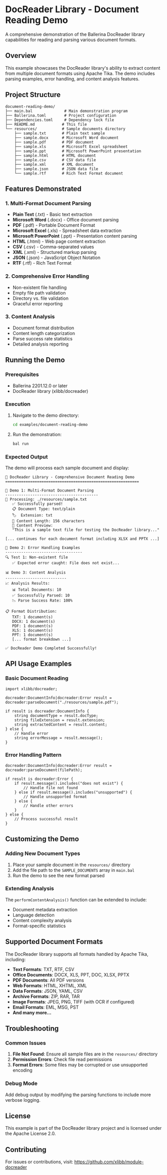# DocReader Library - Document Reading Demo

A comprehensive demonstration of the Ballerina DocReader library capabilities for reading and parsing various document formats.

## Overview

This example showcases the DocReader library's ability to extract content from multiple document formats using Apache Tika. The demo includes parsing examples, error handling, and content analysis features.

## Project Structure

```
document-reading-demo/
├── main.bal              # Main demonstration program
├── Ballerina.toml        # Project configuration
├── Dependencies.toml     # Dependency lock file
├── README.md            # This file
└── resources/           # Sample documents directory
    ├── sample.txt       # Plain text sample
    ├── sample.docx      # Microsoft Word document
    ├── sample.pdf       # PDF document
    ├── sample.xls       # Microsoft Excel spreadsheet
    ├── sample.ppt       # Microsoft PowerPoint presentation
    ├── sample.html      # HTML document
    ├── sample.csv       # CSV data file
    ├── sample.xml       # XML document
    ├── sample.json      # JSON data file
    └── sample.rtf       # Rich Text Format document
```

## Features Demonstrated

### 1. Multi-Format Document Parsing
- **Plain Text** (.txt) - Basic text extraction
- **Microsoft Word** (.docx) - Office document parsing
- **PDF** (.pdf) - Portable Document Format
- **Microsoft Excel** (.xls) - Spreadsheet data extraction
- **Microsoft PowerPoint** (.ppt) - Presentation content parsing
- **HTML** (.html) - Web page content extraction
- **CSV** (.csv) - Comma-separated values
- **XML** (.xml) - Structured markup parsing
- **JSON** (.json) - JavaScript Object Notation
- **RTF** (.rtf) - Rich Text Format

### 2. Comprehensive Error Handling
- Non-existent file handling
- Empty file path validation
- Directory vs. file validation
- Graceful error reporting

### 3. Content Analysis
- Document format distribution
- Content length categorization
- Parse success rate statistics
- Detailed analysis reporting

## Running the Demo

### Prerequisites

- Ballerina 2201.12.0 or later
- DocReader library (xlibb/docreader)

### Execution

1. Navigate to the demo directory:
   ```bash
   cd examples/document-reading-demo
   ```

2. Run the demonstration:
   ```bash
   bal run
   ```

### Expected Output

The demo will process each sample document and display:

```
🚀 DocReader Library - Comprehensive Document Reading Demo
===========================================================

📄 Demo 1: Multi-Format Document Parsing
-----------------------------------------
📖 Processing: ./resources/sample.txt
   ✅ Successfully parsed!
   📋 Document Type: text/plain
   🏷️  Extension: txt
   📏 Content Length: 156 characters
   📄 Content Preview:
   "This is a sample text file for testing the DocReader library..."

[... continues for each document format including XLSX and PPTX ...]

🚨 Demo 2: Error Handling Examples
----------------------------------
🔍 Test 1: Non-existent file
   ✅ Expected error caught: File does not exist...

📊 Demo 3: Content Analysis
---------------------------
📈 Analysis Results:
   📊 Total Documents: 10
   ✅ Successfully Parsed: 10
   📉 Parse Success Rate: 100%

📋 Format Distribution:
   TXT: 1 document(s)
   DOCX: 1 document(s)
   PDF: 1 document(s)
   XLS: 1 document(s)
   PPT: 1 document(s)
   [... format breakdown ...]

✅ DocReader Demo Completed Successfully!
```

## API Usage Examples

### Basic Document Reading

```ballerina
import xlibb/docreader;

docreader:DocumentInfo|docreader:Error result = docreader:parseDocument("./resources/sample.pdf");

if result is docreader:DocumentInfo {
    string documentType = result.docType;
    string fileExtension = result.extension;
    string extractedContent = result.content;
} else {
    // Handle error
    string errorMessage = result.message();
}
```

### Error Handling Pattern

```ballerina
docreader:DocumentInfo|docreader:Error result = docreader:parseDocument(filePath);

if result is docreader:Error {
    if result.message().includes("does not exist") {
        // Handle file not found
    } else if result.message().includes("unsupported") {
        // Handle unsupported format
    } else {
        // Handle other errors
    }
} else {
    // Process successful result
}
```

## Customizing the Demo

### Adding New Document Types

1. Place your sample document in the `resources/` directory
2. Add the file path to the `SAMPLE_DOCUMENTS` array in `main.bal`
3. Run the demo to see the new format parsed

### Extending Analysis

The `performContentAnalysis()` function can be extended to include:
- Document metadata extraction
- Language detection
- Content complexity analysis
- Format-specific statistics

## Supported Document Formats

The DocReader library supports all formats handled by Apache Tika, including:

- **Text Formats**: TXT, RTF, CSV
- **Office Documents**: DOCX, XLS, PPT, DOC, XLSX, PPTX
- **PDF Documents**: All PDF versions
- **Web Formats**: HTML, XHTML, XML
- **Data Formats**: JSON, YAML, CSV
- **Archive Formats**: ZIP, RAR, TAR
- **Image Formats**: JPEG, PNG, TIFF (with OCR if configured)
- **Email Formats**: EML, MSG, PST
- **And many more...**

## Troubleshooting

### Common Issues

1. **File Not Found**: Ensure all sample files are in the `resources/` directory
2. **Permission Errors**: Check file read permissions
3. **Format Errors**: Some files may be corrupted or use unsupported encoding

### Debug Mode

Add debug output by modifying the parsing functions to include more verbose logging.

## License

This example is part of the DocReader library project and is licensed under the Apache License 2.0.

## Contributing

For issues or contributions, visit: https://github.com/xlibb/module-docreader
